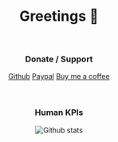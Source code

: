 <h1 align="center">Greetings 🖖</h1>

<br/>
  <h3 align="center">Donate / Support</h3>
  <p align="center">
  <a href="https://github.com/sponsors/cupcakearmy">Github</a>
  <a href="https://www.paypal.com/paypalme/cupcakearmy">Paypal<a/>
  <a href="https://www.buymeacoffee.com/cupcakearmy">Buy me a coffee</a>
    </p>
<br/>
  <h3 align="center">Human KPIs </h3>
<p align="center">
<img src="https://github-readme-stats.vercel.app/api?username=cupcakearmy&show_icons=true&border_radius=20&bg_color=30,e96443,904e95&title_color=fff&text_color=eee&icon_color=fff" alt="Github stats" />
</p>

